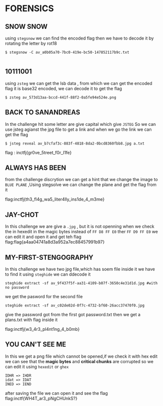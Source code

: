 FORENSICS
=========

SNOW SNOW
---------

using ```stegsnow``` we can find the encoded flag
then we have to decode it by rotating the letter by rot18

```
$ stegsnow -C av_a0b05a70-7bc0-419e-bc50-147852117b9c.txt


```

10111001
--------

using ```zsteg``` we can get the lsb data , from which we can get the encoded flag
it is base32 encoded, we can decode it to get the flag

```
$ zsteg av_573d13aa-bccd-441f-88f2-0a5fe94e524e.png
```
BACK TO SANANDREAS
------------------

In the challenge hit some letter are give capital which give ```JSTEG``` So we can use jsteg agianst the jpg file to  get a link
and when we go the link we can get the flag
```
$ jsteg reveal av_b7cfaf3c-883f-4818-8da2-0bcd8360fbb8.jpg a.txt
```
flag : inctfj{gr0ve_5treet_f0r_l1fe}

ALWAYS HAS BEEN
---------------
from the challenge discrytion we can get a hint that we change the image to ```BLUE PLANE``` ,Using stegsolve we can change the plane
and get the flag from it

flag:inctfj{th3_fl4g_wa5_liter4lly_ins1de_4_m3me}

JAY-CHOT
---------
In this challenge we are give a ```.jpg``` , but it is not openning
when we check the  in hexedit in the magic bytes instead of ```FF D8 FF E0```   ther ```FF D9 FF E0``` 
we can edit it and open it and get teh flag
flag:flag{a4aa04741a8d3a952a7ec88457991b97}

 MY-FIRST-STENGOGRAPHY
 ---------------------
 In this challenge we have two jpg file,which has soem file inside it we have to find it
 using ```steghide``` we can ddecode it
 
 ```
 steghide extract -sf av_9f437f5f-aa31-4109-b07f-3650c4e31d1d.jpg #with no password
 ```
 we get the pasword for the second file

```
steghide extract -sf av_c02de02d-0f7c-4732-bf60-26acc37470f0.jpg 
```
give the password got from the first got password.txt
then we get a plans.txt with flag inside it

flag:inctfj{w3_4r3_pl4nt1ng_4_b0mb}

YOU CAN'T SEE ME
-----------------
In this we get a png file which cannot be opened,if we check it with hex edit we can see that the **magic bytes** and 
**critical chunks** are corrupted
so we can edit it using ```hexedit``` or ```ghex```
```
IDHR => IHDR
idat => IDAT
INED => IEND
```
after saving the file we can open it and see the flag
flag:inctf{WH4T_ar3_pNgCHUnkS?}
